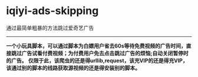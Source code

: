 # iqiyi-ads-skipping
通过最简单粗暴的方法跳过爱奇艺广告<hr>
**一个小玩具脚本，可以通过脚本为白嫖用户省去60s等待免费视频的广告时间，直接跳过广告试看付费视频；为付费用户免去点击跳过广告的烦恼;自动关闭暂停时的广告。**
**仅限于此，该爬虫的还是得urllib,request，该充VIP的还是得充VIP，该通过别的脚本的线路获取源视频的还是得安装别的脚本。**
